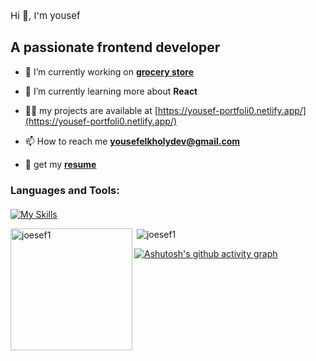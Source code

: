 <!-- ![Header](https://www.linkpicture.com/q/github-header-image.png) -->




<p style="font-size: 15px;" align="">Hi 👋, I'm yousef</p>

<h2 align="canter">A passionate frontend developer</h2>
<!-- <img src="https://encrypted-tbn0.gstatic.com/images?q=tbn:ANd9GcSstZYNAsssLmMpQOBgFo6mI4d47NG39wCa9RTjCiT-IdWE1vXiWVl1u14JUBctK4M6tbY&usqp=CAU" alt="" /> -->


<!-- <p align="left"> <img src="https://komarev.com/ghpvc/?username=joesef1&label=Profile%20views&color=0e75b6&style=flat" alt="joesef1" /> </p> -->

- 🔭 I’m currently working on **[grocery store](https://grocery-st0re.netlify.app/)**

- 🌱 I’m currently learning more about **React**

- 👨‍💻 my projects are available at [https://yousef-portfoli0.netlify.app/](https://yousef-portfoli0.netlify.app/)

- 📫 How to reach me **yousefelkholydev@gmail.com**

- 📝 get my **[resume](https://www.cakeresume.com/pdf/s--dkPfSGfYEihGkC-zC0C4SQ--/rGkjR.pdf)**




<p align="left">
</p>


<!-- <p>&nbsp;<img align="center" src="https://streak-stats.demolab.com/?user=joesef1&theme=tokyonight" alt="joesef1's GitHub Streak" /></p> -->


<h3 style="margin-bottom:20px" align="left">Languages and Tools:</h3>

[![My Skills](https://skillicons.dev/icons?i=html,css,js,react,sass,tailwind,redux,firebase,vscode,git&perline=5)](https://skillicons.dev)















<p><img style="height: 195px;" align="left"  src="https://github-readme-stats.vercel.app/api/top-langs?username=joesef1&show_icons=true&locale=en&layout=compact&theme=tokyonight" alt="joesef1" /></p>


<p>&nbsp;<img align="center" src="https://github-readme-stats.vercel.app/api?username=joesef1&show_icons=true&locale=en&theme=tokyonight" alt="joesef1" /></p>








[![Ashutosh's github activity graph](https://github-readme-activity-graph.cyclic.app/graph?username=joesef1&theme=react-dark)](https://github.com/ashutosh00710/github-readme-activity-graph)


